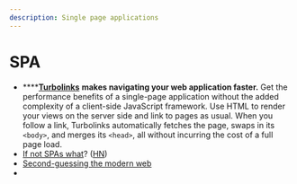 ```yaml
---
description: Single page applications
---
```


# SPA

* \*\*\*\*[**Turbolinks**](https://github.com/turbolinks/turbolinks) **makes navigating your web application faster.** Get the performance benefits of a single-page application without the added complexity of a client-side JavaScript framework. Use HTML to render your views on the server side and link to pages as usual. When you follow a link, Turbolinks automatically fetches the page, swaps in its `<body>`, and merges its `<head>`, all without incurring the cost of a full page load.
* [If not SPAs what](https://macwright.com/2020/10/28/if-not-spas.html)? \([HN](https://news.ycombinator.com/item?id=24920702)\)
* [Second-guessing the modern web ](https://macwright.com/2020/05/10/spa-fatigue.html)
* 


